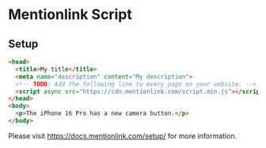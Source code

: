 # Mentionlink Script

## Setup

```html
<head>
  <title>My title</title>
  <meta name="description" content="My description">
  <!-- TODO: Add the following line to every page on your website. -->
  <script async src="https://cdn.mentionlink.com/script.min.js"></script>
</head>
<body>
  <p>The iPhone 16 Pro has a new camera button.</p>
</body>
```

Please visit <https://docs.mentionlink.com/setup/> for more information.